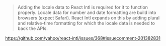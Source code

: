 >Adding the locale data to React Intl is required for it to function properly. Locale data for number and date formatting are build into browsers (expect Safari). React Intl expands on this by adding plural and relative-time formatting for which the locale data is needed to back the APIs.

https://github.com/yahoo/react-intl/issues/368#issuecomment-201382831
